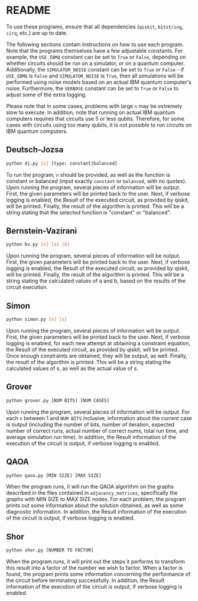 # README

To use these programs, ensure that all dependencies (`qiskit`, `bitstring`, `cirq`, etc.) are up to date.

The following sections contain instructions on how to use each program. Note that the programs themselves have a few adjustable constants. For example, the `USE_IBMQ` constant can be set to `True` or `False`, depending on whether circuits should be run on a simulator, or on a quantum computer. Additionally, the `SIMULATOR_NOISE` constant can be set to `True` or `False` - if `USE_IBMQ` is `False` and `SIMULATOR_NOISE` is `True`, then all simulations will be performed using noise models based on an actual IBM quantum computer's noise. Furthermore, the `VERBOSE` constant can be set to `True` or `False` to adjust some of the extra logging.

Please note that in some cases, problems with large `n` may be extremely slow to execute. In addition, note that running on actual IBM quantum computers requires that circuits use 5 or less qubits. Therefore, for some cases with circuits using too many qubits, it is not possible to run circuits on IBM quantum computers.

## Deutsch-Jozsa

```sh
python dj.py [n] [type: constant|balanced]
```

To run the program, `n` should be provided, as well as the function is constant or balanced (input exactly `constant` or `balanced`, with no quotes). Upon running the program, several pieces of information will be output. First, the given parameters will be printed back to the user. Next, if verbose logging is enabled, the Result of the executed circuit, as provided by qiskit, will be printed. Finally, the result of the algorithm is printed. This will be a string stating that the selected function is "constant" or "balanced".

## Bernstein-Vazirani

```sh
python bv.py [n] [a] [b]
```

Upon running the program, several pieces of information will be output. First, the given parameters will be printed back to the user. Next, if verbose logging is enabled, the Result of the executed circuit, as provided by qiskit, will be printed. Finally, the result of the algorithm is printed. This will be a string stating the calculated values of a and b, based on the results of the circuit execution.

## Simon

```sh
python simon.py [n] [s]
```
Upon running the program, several pieces of information will be output. First, the given parameters will be printed back to the user. Next, if verbose logging is enabled, for each new attempt at obtaining a constraint equation, the Result of the executed circuit, as provided by qiskit, will be printed. Once enough constraints are obtained, they will be output, as well. Finally, the result of the algorithm is printed. This will be a string stating the calculated values of s, as well as the actual value of s.

## Grover

```sh
python grover.py [NUM BITS] [NUM CASES]
```

Upon running the program, several pieces of information will be output. For each `n` between 1 and `NUM BITS` inclusive, information about the current case is output (including the number of bits, number of iteration, expected number of correct runs, actual number of correct nums, total run time, and average simulation run time). In addition, the Result information of the execution of the circuit is output, if verbose logging is enabled.

## QAOA

```sh
python qaoa.py [MIN SIZE] [MAX SIZE]
```

When the program runs, it will run the QAOA algorithm on the graphs described in the files contained in `adjacency_matrices`, specifically the graphs with MIN SIZE to MAX SIZE nodes. For each problem, the program prints out some information about the solution obtained, as well as some diagnostic information. In addition, the Result information of the execution of the circuit is output, if verbose logging is enabled.

## Shor

```sh
python shor.py [NUMBER TO FACTOR]
```

When the program runs, it will print out the steps it performs to transform this result into a factor of the number we wish to factor. When a factor is found, the program prints some information concerning the performance of the circuit before terminating successfully. In addition, the Result information of the execution of the circuit is output, if verbose logging is enabled.
